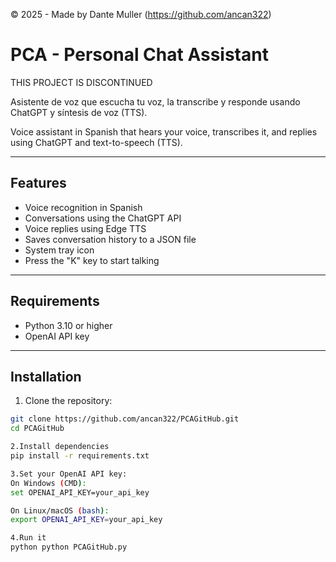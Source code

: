 © 2025 - Made by Dante Muller (https://github.com/ancan322)
# PCA - Personal Chat Assistant

THIS PROJECT IS DISCONTINUED

Asistente de voz que escucha tu voz, la transcribe y responde usando ChatGPT y síntesis de voz (TTS).

Voice assistant in Spanish that hears your voice, transcribes it, and replies using ChatGPT and text-to-speech (TTS).

---

## Features

- Voice recognition in Spanish
- Conversations using the ChatGPT API
- Voice replies using Edge TTS
- Saves conversation history to a JSON file
- System tray icon
- Press the "K" key to start talking

---

## Requirements

- Python 3.10 or higher
- OpenAI API key

---

## Installation

1. Clone the repository:

```bash
git clone https://github.com/ancan322/PCAGitHub.git
cd PCAGitHub

2.Install dependencies
pip install -r requirements.txt

3.Set your OpenAI API key:
On Windows (CMD):
set OPENAI_API_KEY=your_api_key

On Linux/macOS (bash):
export OPENAI_API_KEY=your_api_key

4.Run it
python python PCAGitHub.py

